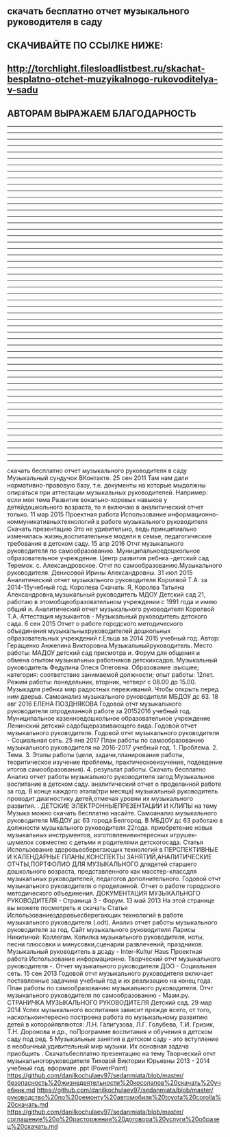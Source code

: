 скачать бесплатно отчет музыкального руководителя в саду
--------------------------------------------------
СКАЧИВАЙТЕ ПО ССЫЛКЕ НИЖЕ:
--------------------------------------------------
http://torchlight.filesloadlistbest.ru/skachat-besplatno-otchet-muzyikalnogo-rukovoditelya-v-sadu
--------------------------------------------------
АВТОРАМ ВЫРАЖАЕМ БЛАГОДАРНОСТЬ
--------------------------------------------------
--------------------------------------------------
--------------------------------------------------
--------------------------------------------------
--------------------------------------------------
--------------------------------------------------
--------------------------------------------------
--------------------------------------------------
--------------------------------------------------
--------------------------------------------------
--------------------------------------------------
--------------------------------------------------
--------------------------------------------------
--------------------------------------------------
--------------------------------------------------
--------------------------------------------------
--------------------------------------------------
--------------------------------------------------
--------------------------------------------------
--------------------------------------------------
--------------------------------------------------
--------------------------------------------------
--------------------------------------------------
--------------------------------------------------
--------------------------------------------------
--------------------------------------------------
--------------------------------------------------
--------------------------------------------------
--------------------------------------------------
--------------------------------------------------
--------------------------------------------------
--------------------------------------------------
--------------------------------------------------
--------------------------------------------------
--------------------------------------------------
--------------------------------------------------
--------------------------------------------------
--------------------------------------------------
--------------------------------------------------
--------------------------------------------------
--------------------------------------------------
--------------------------------------------------
--------------------------------------------------
--------------------------------------------------
--------------------------------------------------
--------------------------------------------------
--------------------------------------------------
--------------------------------------------------
--------------------------------------------------
--------------------------------------------------
--------------------------------------------------
--------------------------------------------------
--------------------------------------------------
--------------------------------------------------
скачать бесплатно отчет музыкального руководителя в саду Музыкальный сундучок  ВКонтакте. 25 сен 2011  Там нам дали нормативно-правовую базу, т.е. документы на которые мыдолжны опираться при аттестации музыкальных руководителей. Например: если моя тема Развитие вокально-хоровых навыков у детейдошкольного возраста, то я включаю в аналитический отчет только. 11 мар 2015  Проектная работа Использование информационно-коммуникативныхтехнологий в работе музыкального руководителя  Скачать презентацию Это не удивительно, ведь принципиально изменилась жизнь,воспитательные модели в семье, педагогические требования в детском саду. 15 апр 2016  Отчт музыкального руководителя по самообразованию. Муниципальноедошкольное образовательное учреждение. Центр развития ребнка -детский сад Теремок. с. Александровское. Отчт по самообразованию.Музыкального руководителя. Денисовой Ирины Александровны. 31 июл 2015  Аналитический отчет музыкального руководителя Королвой Т.А. за 2014-15учебный год. Королева  Скачать:  Я, Королва Татьяна Александровна,музыкальный руководитель МДОУ Детский сад  21, работаю в этомобщеобразовательном учреждении с 1991 года и имею общий и. Аналитический отчет музыкального руководителя Королвой Т.А. Аттестация музыкантов - Музыкальный руководитель детского сада. 6 сен 2015  Отчет о работе городского методического объединения музыкальныхруководителей дошкольных образовательных учреждений г.Ельца за 2014 2015 учебный год. Автор: Геращенко Анжелина Викторовна.Музыкальныйруководитель. Место работы: МАДОУ детский сад присмотра и. Форум для общения и обмена опытом музыкальных работников детскихсадов.
Музыкальный руководитель  Федулина Олеся Олеговна. Образование :высшее; категория: соответствие занимаемой должности; опыт работы: 12лет. Режим работы: понедельник, вторник, четверг с 08.00 до 15.00. Музыкадля ребнка  мир радостных переживаний. Чтобы открыть перед ним дверьв. Самоанализ музыкального руководителя МБДОУ дс  63. 18 авг 2016  ЕЛЕНА ПОЗДНЯКОВА Годовой отчт музыкального руководителя опроделанной работе за 20152016 учебный год. Муниципальное казенноедошкольное образовательное учреждение Ленинский детский садобщеразвивающего вида. Годовой отчет музыкального руководителя. Годовой отчт музыкального руководителя - Социальная сеть. 25 янв 2017  План работы по самообразованию музыкального руководителя на 2016-2017 учебный год. 1. Проблема. 2. Тема. 3. Этапы работы (цели, задачи,планирование работы, теоритическое изучение проблемы, практическоеизучение, подведение итогов самообразования). 4. результат работы. Скачать бесплатно Анализ  отчет работы музыкального руководителя загод Музыкальное воспитание в детском саду. аналитический отчет о проделанной работе за год.  В конце каждого этапа(три месяца) музыкальный руководитель проводит диагностику детей,отмечая уровни их музыкального развития. . ДЕТСКИЕ ЭЛЕКТРОННЫЕПРЕЗЕНТАЦИИ И КЛИПЫ на тему Музыка можно скачать бесплатно насайте. Самоанализ музыкального руководителя МБДОУ дс  63 города Белгород. В МБДОУ дс  63 работаю в должности музыкального руководителя 22года.  приобретение новых музыкальных инструментов, изготовлениеинтересных игрушек-шумелок совместно с детьми и родителями детскогосада. Статья Использование здоровьесберегающих технологий в
ПЕРСПЕКТИВНЫЕ И КАЛЕНДАРНЫЕ ПЛАНЫ,КОНСПЕКТЫ ЗАНЯТИЙ,АНАЛИТИЧЕСКИЕ ОТЧТЫ,ПОРТФОЛИО ДЛЯ МУЗЫКАЛЬНОГО  длядетей старшего дошкольного возраста, представленного как масстер-классдля музыкальных руководителей, педагогов дополнительного. Годовой отчт музыкального руководителя о проделанной. Отчет о работе городского методического объединения. ДОКУМЕНТАЦИЯ МУЗЫКАЛЬНОГО РУКОВОДИТЕЛЯ - Страница 3 - Форум. 13 май 2013  На этой странице вы можете посмотреть и скачать Статья Использованиездоровьесберегающих технологий в работе музыкального руководителя (.odt). Анализ  отчет работы музыкального руководителя за год. Сайт музыкального руководителя Ларисы Никитиной: Коллегам. Копилка музыкального руководителя, ноты, песни плюсовки и минусовки,сценарии развлечений, праздников. Музыкальный руководитель в дсаду - Inter-Kultur Haus
Проектная работа Использование информационно. Творческий отчт музыкального руководителя  -. Отчет музыкального руководителя ДОО - Социальная сеть. 15 сен 2013  Годовой отчт музыкального руководителя включает поставленные задачина учебный год и их реализацию на конец года. План работы по самообразованию музыкального руководителя. Отчт музыкального руководителя по самообразованию - Маам.ру. СТРАНИЧКА МУЗЫКАЛЬНОГО РУКОВОДИТЕЛЯ  Детский сад. 29 мар 2014  Успех музыкального воспитания зависит прежде всего, от того, насколькоинтересно построена работа по музыкальному развитию детей в  которойявляются: Л.Н. Галигузова, Л.Г. Голубева, Т.И. Гризик, Т.Н. Доронова и др., поПрограмме воспитания и обучения в детском саду под ред. 5 Музыкальные занятия в детском саду - это вступление в необычный,удивительный мир музыки. Их основная задача приобщить . Скачатьбесплатно презентацию на тему Творческий отчт музыкальногоруководителя Тиховой Виктории Юрьевны 2013 - 2014 учебный год. вформате .ppt (PowerPoint)
https://github.com/danilkochulaev97/sedanmiata/blob/master/безопасность%20жизнедеятельности%20косолапов%20скачать%20учебник.md
https://github.com/danilkochulaev97/sedanmiata/blob/master/руководство%20по%20ремонту%20автомобиля%20toyota%20corolla%20скачать.md
https://github.com/danilkochulaev97/sedanmiata/blob/master/соглашение%20о%20расторжении%20договора%20услуги%20образец%20скачать.md